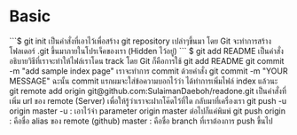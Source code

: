 <h1>Basic</h1>
```$ git init เป็นคำสั่งที่เอาไว้เพื่อสร้าง git repository เปล่าๆขึ้นมา โดย Git จะทำการสร้างโฟลเดอร์  .git ขึ้นมาภายในโปรเจ็คของเรา (Hidden ไว้อยู่) ```
$ git add README
เป็นคำสั่งอธิบายวิธีที่เราจะทำให้ไฟล์เราโดน track โดย Git ก็คือการใช้ git add README
git commit -m "add sample index page"
เราจะทำการ commit ด้วยคำสั่ง git commit -m "YOUR MESSAGE" ฉะนั้น commit แรกผมจะใส่ข้อความบอกไว้ว่า ได้ทำการเพิ่มไฟล์ index แล้วนะ
git remote add origin git@github.com:SulaimanDaeboh/readone.git
เป็นคำสั่งที่เพิ่ม url ของ remote (Server) เพื่อให้รู้ว่าเราจะฝากโค๊ดไว้ที่ใด
กลับมาที่เครื่องเรา
git push -u origin master
-u : เอาไว้จำ parameter origin master ต่อไปก็แค่พิมพ์ git push
origin : คือชื่อ alias ของ remote (github)
master : คือชื่อ branch ที่เราต้องการ push ขึ้นไป
